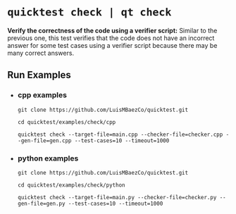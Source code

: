 `quicktest check | qt check`
============

**Verify the correctness of the code using a verifier script:** Similar to the previous one, this test verifies that the code does not have an incorrect answer for some test cases using a verifier script because there may be many correct answers.

## Run Examples

* ### cpp examples
    ```shell
    git clone https://github.com/LuisMBaezCo/quicktest.git

    cd quicktest/examples/check/cpp

    quicktest check --target-file=main.cpp --checker-file=checker.cpp --gen-file=gen.cpp --test-cases=10 --timeout=1000
    ```

* ### python examples
    ```shell
    git clone https://github.com/LuisMBaezCo/quicktest.git

    cd quicktest/examples/check/python

    quicktest check --target-file=main.py --checker-file=checker.py --gen-file=gen.py --test-cases=10 --timeout=1000
    ```

